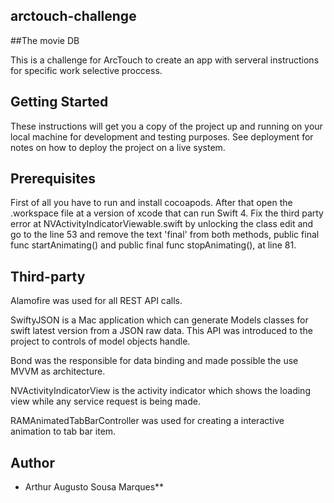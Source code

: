 ## arctouch-challenge

##The movie DB

This is a challenge for ArcTouch to create an app with serveral instructions for specific work selective proccess.

## Getting Started

These instructions will get you a copy of the project up and running on your local machine for development and testing purposes. See deployment for notes on how to deploy the project on a live system.

## Prerequisites

First of all you have to run and install cocoapods. After that open the .workspace file at a version of xcode that can run Swift 4.
Fix the third party error at NVActivityIndicatorViewable.swift by unlocking the class edit and go to the line 53 and remove the text 'final' from both methods, public final func startAnimating() and public final func stopAnimating(), at line 81.

## Third-party

Alamofire was used for all REST API calls.

SwiftyJSON is a Mac application which can generate Models classes for swift latest version from a JSON raw data. This API was introduced to the project to controls of model objects handle.

Bond was the responsible for data binding and made possible the use MVVM as architecture.

NVActivityIndicatorView is the activity indicator which shows the loading view while any service request is being made.

RAMAnimatedTabBarController was used for creating a interactive animation to tab bar item.

## Author

* Arthur Augusto Sousa Marques**
